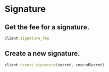 # Signature

## Get the fee for a signature.

```ruby
client.signature_fee
```

## Create a new signature.

```ruby
client.create_signature(secret, secondSecret)
```
